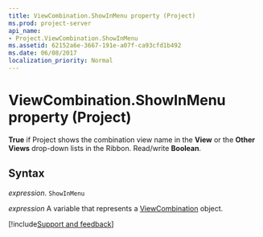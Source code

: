 ```yaml
---
title: ViewCombination.ShowInMenu property (Project)
ms.prod: project-server
api_name:
- Project.ViewCombination.ShowInMenu
ms.assetid: 62152a6e-3667-191e-a07f-ca93cfd1b492
ms.date: 06/08/2017
localization_priority: Normal
---
```



# ViewCombination.ShowInMenu property (Project)

 **True** if Project shows the combination view name in the **View** or the **Other Views** drop-down lists in the Ribbon. Read/write **Boolean**.


## Syntax

_expression_. `ShowInMenu`

_expression_ A variable that represents a [ViewCombination](./Project.ViewCombination.md) object.

[!include[Support and feedback](~/includes/feedback-boilerplate.md)]